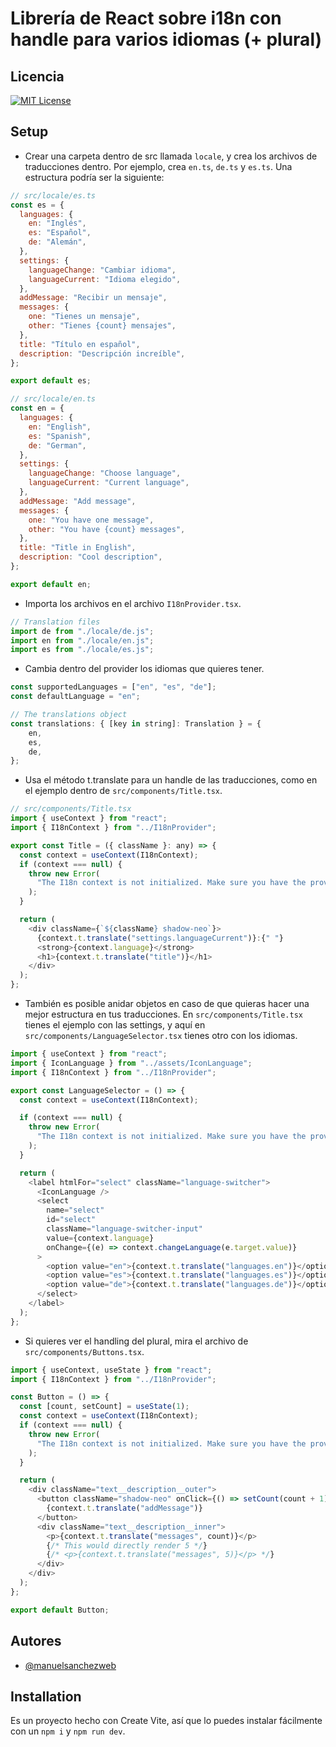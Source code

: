 # Librería de React sobre i18n con handle para varios idiomas (+ plural)

## Licencia

[![MIT License](https://img.shields.io/badge/License-MIT-green.svg)](https://choosealicense.com/licenses/mit/)

## Setup

- Crear una carpeta dentro de src llamada `locale`, y crea los archivos de traducciones dentro. Por ejemplo, crea `en.ts`, `de.ts` y `es.ts`. Una estructura podría ser la siguiente:

```javascript
// src/locale/es.ts
const es = {
  languages: {
    en: "Inglés",
    es: "Español",
    de: "Alemán",
  },
  settings: {
    languageChange: "Cambiar idioma",
    languageCurrent: "Idioma elegido",
  },
  addMessage: "Recibir un mensaje",
  messages: {
    one: "Tienes un mensaje",
    other: "Tienes {count} mensajes",
  },
  title: "Título en español",
  description: "Descripción increíble",
};

export default es;
```

```javascript
// src/locale/en.ts
const en = {
  languages: {
    en: "English",
    es: "Spanish",
    de: "German",
  },
  settings: {
    languageChange: "Choose language",
    languageCurrent: "Current language",
  },
  addMessage: "Add message",
  messages: {
    one: "You have one message",
    other: "You have {count} messages",
  },
  title: "Title in English",
  description: "Cool description",
};

export default en;
```

- Importa los archivos en el archivo `I18nProvider.tsx`.

```javascript
// Translation files
import de from "./locale/de.js";
import en from "./locale/en.js";
import es from "./locale/es.js";
```

- Cambia dentro del provider los idiomas que quieres tener.

```javascript
const supportedLanguages = ["en", "es", "de"];
const defaultLanguage = "en";
```

```javascript
// The translations object
const translations: { [key in string]: Translation } = {
    en,
    es,
    de,
};
```

- Usa el método t.translate para un handle de las traducciones, como en el ejemplo dentro de `src/components/Title.tsx`.

```js
// src/components/Title.tsx
import { useContext } from "react";
import { I18nContext } from "../I18nProvider";

export const Title = ({ className }: any) => {
  const context = useContext(I18nContext);
  if (context === null) {
    throw new Error(
      "The I18n context is not initialized. Make sure you have the provider set up correctly."
    );
  }

  return (
    <div className={`${className} shadow-neo`}>
      {context.t.translate("settings.languageCurrent")}:{" "}
      <strong>{context.language}</strong>
      <h1>{context.t.translate("title")}</h1>
    </div>
  );
};
```

- También es posible anidar objetos en caso de que quieras hacer una mejor estructura en tus traducciones. En `src/components/Title.tsx` tienes el ejemplo con las settings, y aquí en `src/components/LanguageSelector.tsx` tienes otro con los idiomas.

```js
import { useContext } from "react";
import { IconLanguage } from "../assets/IconLanguage";
import { I18nContext } from "../I18nProvider";

export const LanguageSelector = () => {
  const context = useContext(I18nContext);

  if (context === null) {
    throw new Error(
      "The I18n context is not initialized. Make sure you have the provider set up correctly."
    );
  }

  return (
    <label htmlFor="select" className="language-switcher">
      <IconLanguage />
      <select
        name="select"
        id="select"
        className="language-switcher-input"
        value={context.language}
        onChange={(e) => context.changeLanguage(e.target.value)}
      >
        <option value="en">{context.t.translate("languages.en")}</option>
        <option value="es">{context.t.translate("languages.es")}</option>
        <option value="de">{context.t.translate("languages.de")}</option>
      </select>
    </label>
  );
};
```

- Si quieres ver el handling del plural, mira el archivo de `src/components/Buttons.tsx`.

```js
import { useContext, useState } from "react";
import { I18nContext } from "../I18nProvider";

const Button = () => {
  const [count, setCount] = useState(1);
  const context = useContext(I18nContext);
  if (context === null) {
    throw new Error(
      "The I18n context is not initialized. Make sure you have the provider set up correctly."
    );
  }

  return (
    <div className="text__description__outer">
      <button className="shadow-neo" onClick={() => setCount(count + 1)}>
        {context.t.translate("addMessage")}
      </button>
      <div className="text__description__inner">
        <p>{context.t.translate("messages", count)}</p>
        {/* This would directly render 5 */}
        {/* <p>{context.t.translate("messages", 5)}</p> */}
      </div>
    </div>
  );
};

export default Button;
```

## Autores

- [@manuelsanchezweb](https://www.github.com/manuelsanchezweb)

## Installation

Es un proyecto hecho con Create Vite, así que lo puedes instalar fácilmente con un `npm i` y `npm run dev`.
